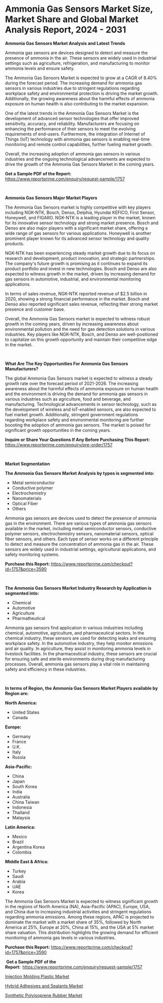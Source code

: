 <p><h1>Ammonia Gas Sensors Market Size, Market Share and Global Market Analysis Report, 2024 - 2031</h1></p><p><strong>Ammonia Gas Sensors Market Analysis and Latest Trends</strong></p>
<p><p>Ammonia gas sensors are devices designed to detect and measure the presence of ammonia in the air. These sensors are widely used in industrial settings such as agriculture, refrigeration, and manufacturing to monitor ammonia levels and ensure safety.</p><p>The Ammonia Gas Sensors Market is expected to grow at a CAGR of 8.40% during the forecast period. The increasing demand for ammonia gas sensors in various industries due to stringent regulations regarding workplace safety and environmental protection is driving the market growth. Additionally, the growing awareness about the harmful effects of ammonia exposure on human health is also contributing to the market expansion.</p><p>One of the latest trends in the Ammonia Gas Sensors Market is the development of advanced sensor technologies that offer improved sensitivity, accuracy, and reliability. Manufacturers are focusing on enhancing the performance of their sensors to meet the evolving requirements of end-users. Furthermore, the integration of Internet of Things (IoT) technology with ammonia gas sensors is enabling real-time monitoring and remote control capabilities, further fueling market growth.</p><p>Overall, the increasing adoption of ammonia gas sensors in various industries and the ongoing technological advancements are expected to drive the growth of the Ammonia Gas Sensors Market in the coming years.</p></p>
<p><strong>Get a Sample PDF of the Report:&nbsp;</strong> <a href="https://www.reportprime.com/enquiry/request-sample/1757">https://www.reportprime.com/enquiry/request-sample/1757</a></p>
<p>&nbsp;</p>
<p><strong>Ammonia Gas Sensors Major Market Players</strong></p>
<p><p>The Ammonia Gas Sensors market is highly competitive with key players including NGK-NTK, Bosch, Denso, Delphia, Hyundai KEFICO, First Sensor, Honeywell, and FIGARO. NGK-NTK is a leading player in the market, known for its innovative sensor technology and strong market presence. Bosch and Denso are also major players with a significant market share, offering a wide range of gas sensors for various applications. Honeywell is another prominent player known for its advanced sensor technology and quality products.</p><p>NGK-NTK has been experiencing steady market growth due to its focus on research and development, product innovation, and strategic partnerships. The company's future growth is promising as it continues to expand its product portfolio and invest in new technologies. Bosch and Denso are also expected to witness growth in the market, driven by increasing demand for gas sensors in automotive, industrial, and environmental monitoring applications.</p><p>In terms of sales revenue, NGK-NTK reported revenue of $2.5 billion in 2020, showing a strong financial performance in the market. Bosch and Denso also reported significant sales revenue, reflecting their strong market presence and customer base.</p><p>Overall, the Ammonia Gas Sensors market is expected to witness robust growth in the coming years, driven by increasing awareness about environmental pollution and the need for gas detection solutions in various industries. Key players like NGK-NTK, Bosch, and Denso are well-positioned to capitalize on this growth opportunity and maintain their competitive edge in the market.</p></p>
<p>&nbsp;</p>
<p><strong>What Are The Key Opportunities For Ammonia Gas Sensors Manufacturers?</strong></p>
<p><p>The global Ammonia Gas Sensors market is expected to witness a steady growth rate over the forecast period of 2021-2026. The increasing awareness about the harmful effects of ammonia exposure on human health and the environment is driving the demand for ammonia gas sensors in various industries such as agriculture, food and beverage, and manufacturing. Technological advancements in sensor technology, such as the development of wireless and IoT-enabled sensors, are also expected to fuel market growth. Additionally, stringent government regulations regarding workplace safety and environmental monitoring are further boosting the adoption of ammonia gas sensors. The market is poised for significant growth opportunities in the coming years.</p></p>
<p><strong>Inquire or Share Your Questions If Any Before Purchasing This Report:</strong> <a href="https://www.reportprime.com/enquiry/pre-order/1757">https://www.reportprime.com/enquiry/pre-order/1757</a></p>
<p>&nbsp;</p>
<p><strong>Market Segmentation</strong></p>
<p><strong>The Ammonia Gas Sensors Market Analysis by types is segmented into:</strong></p>
<p><ul><li>Metal semiconductor</li><li>Conductive polymer</li><li>Electrochemistry</li><li>Nanomaterials</li><li>Optical Fiber</li><li>Others</li></ul></p>
<p><p>Ammonia gas sensors are devices used to detect the presence of ammonia gas in the environment. There are various types of ammonia gas sensors available in the market, including metal semiconductor sensors, conductive polymer sensors, electrochemistry sensors, nanomaterial sensors, optical fiber sensors, and others. Each type of sensor works on a different principle to detect and measure the concentration of ammonia gas in the air. These sensors are widely used in industrial settings, agricultural applications, and safety monitoring systems.</p></p>
<p><strong>Purchase this Report:&nbsp;</strong><a href="https://www.reportprime.com/checkout?id=1757&price=3590">https://www.reportprime.com/checkout?id=1757&price=3590</a></p>
<p>&nbsp;</p>
<p><strong>The Ammonia Gas Sensors Market Industry Research by Application is segmented into:</strong></p>
<p><ul><li>Chemical</li><li>Automotive</li><li>Agriculture</li><li>Pharmatheutical</li></ul></p>
<p><p>Ammonia gas sensors find application in various industries including chemical, automotive, agriculture, and pharmaceutical sectors. In the chemical industry, these sensors are used for detecting leaks and ensuring workplace safety. In the automotive industry, they help monitor emissions and air quality. In agriculture, they assist in monitoring ammonia levels in livestock facilities. In the pharmaceutical industry, these sensors are crucial for ensuring safe and sterile environments during drug manufacturing processes. Overall, ammonia gas sensors play a vital role in maintaining safety and efficiency in these industries.</p></p>
<p>&nbsp;</p>
<p><strong>In terms of Region, the Ammonia Gas Sensors Market Players available by Region are:</strong></p>
<p>
    <p> <strong> North America: </strong>
        <ul>
            <li>United States</li>
            <li>Canada</li>
        </ul>
        </p> 
    <p> <strong> Europe: </strong>
        <ul>
            <li>Germany</li>
            <li>France</li>
            <li>U.K.</li>
            <li>Italy</li>
            <li>Russia</li>
        </ul>
        </p> 
    <p> <strong> Asia-Pacific: </strong>
        <ul>
            <li>China</li>
            <li>Japan</li>
            <li>South Korea</li>
            <li>India</li>
            <li>Australia</li>
            <li>China Taiwan</li>
            <li>Indonesia</li>
            <li>Thailand</li>
            <li>Malaysia</li>
        </ul>
        </p> 
    <p> <strong> Latin America: </strong>
        <ul>
            <li>Mexico</li>
            <li>Brazil</li>
            <li>Argentina Korea</li>
            <li>Colombia</li>
        </ul>
        </p> 
    <p> <strong> Middle East & Africa: </strong>
        <ul>
            <li>Turkey</li>
            <li>Saudi</li>
            <li>Arabia</li>
            <li>UAE</li>
            <li>Korea</li>
        </ul>
    </p>
    </p>
<p><p>The Ammonia Gas Sensors Market is expected to witness significant growth in the regions of North America (NA), Asia-Pacific (APAC), Europe, USA, and China due to increasing industrial activities and stringent regulations regarding ammonia emissions. Among these regions, APAC is projected to dominate the market with a market share of 35%, followed by North America at 25%, Europe at 20%, China at 15%, and the USA at 5% market share valuation. This distribution highlights the growing demand for efficient monitoring of ammonia gas levels in various industries.</p></p>
<p><strong>Purchase this Report: </strong><a href="https://www.reportprime.com/checkout?id=1757&price=3590">https://www.reportprime.com/checkout?id=1757&price=3590</a></p>
<p>&nbsp;<strong>Get a Sample PDF of the Report:&nbsp;&nbsp;</strong><a href="https://www.reportprime.com/enquiry/request-sample/1757">https://www.reportprime.com/enquiry/request-sample/1757</a></p>
<p><strong></strong></p>
<p><p><a href="https://lydian-appliance-61d.notion.site/Injection-Molding-Plastic-Market-Research-Report-Forecasted-for-Period-from-2024-2031-by-Market-T-4f59eaaa2c124c909b7d00cec7410d9f">Injection Molding Plastic Market</a></p><p><a href="https://forested-sushi-9b0.notion.site/Hybrid-Adhesives-and-Sealants-Market-Research-Report-Provides-Critical-Insights-that-can-help-Shape--5f7ceedaf5274488adba7cb8f972ec24">Hybrid Adhesives and Sealants Market</a></p><p><a href="https://summer-dogwood-3e9.notion.site/Synthetic-Polyisoprene-Rubber-Market-Share-Market-New-Trends-Analysis-Report-By-Type-By-Applicati-772a3ccd03a44997bd24771a5fb576de">Synthetic Polyisoprene Rubber Market</a></p></p>